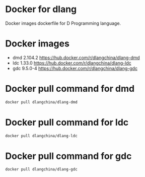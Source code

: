 # Docker for dlang
Docker images dockerfile for D Programming language.

# Docker images
 * dmd 2.104.2 https://hub.docker.com/r/dlangchina/dlang-dmd
 * ldc 1.33.0 https://hub.docker.com/r/dlangchina/dlang-ldc
 * gdc 9.5.0-4 https://hub.docker.com/r/dlangchina/dlang-gdc

# Docker pull command for dmd
```bash
docker pull dlangchina/dlang-dmd
```

# Docker pull command for ldc
```bash
docker pull dlangchina/dlang-ldc
```

# Docker pull command for gdc
```bash
docker pull dlangchina/dlang-gdc
```

